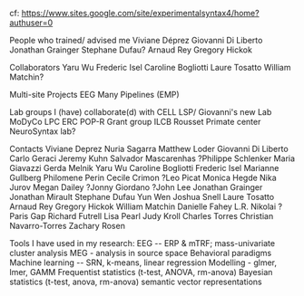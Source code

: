 cf: https://www.sites.google.com/site/experimentalsyntax4/home?authuser=0

People who trained/ advised me
Viviane Déprez
Giovanni Di Liberto
Jonathan Grainger
Stephane Dufau?
Arnaud Rey
Gregory Hickok

Collaborators
Yaru Wu
Frederic Isel
Caroline Bogliotti
Laure Tosatto
William Matchin?

Multi-site Projects
EEG Many Pipelines (EMP)

Lab groups I (have) collaborate(d) with
CELL
LSP/ Giovanni's new Lab
MoDyCo
LPC
ERC POP-R Grant group
ILCB
Rousset Primate center
NeuroSyntax lab?

Contacts
Viviane Deprez
Nuria Sagarra
Matthew Loder
Giovanni Di Liberto
Carlo Geraci
Jeremy Kuhn
Salvador Mascarenhas
?Philippe Schlenker
Maria Giavazzi
Gerda Melnik
Yaru Wu
Caroline Bogliotti
Frederic Isel
Marianne Gullberg
Philomene Perin
Cecile Crimon
?Leo Picat
Monica Hegde
Nika Jurov
Megan Dailey
?Jonny Giordano
?John Lee
Jonathan Grainger
Jonathan Mirault
Stephane Dufau
Yun Wen
Joshua Snell
Laure Tosatto
Arnaud Rey
Gregory Hickok
William Matchin
Danielle Fahey
L.R. Nikolai
?Paris Gap
Richard Futrell
Lisa Pearl
Judy Kroll
Charles Torres
Christian Navarro-Torres
Zachary Rosen


Tools I have used in my research:
EEG -- ERP & mTRF; mass-univariate cluster analysis
MEG - analysis in source space
Behavioral paradigms
Machine learning -- SRN, k-means, linear regression
Modelling - glmer, lmer, GAMM
Frequentist statistics (t-test, ANOVA, rm-anova)
Bayesian statistics (t-test, anova, rm-anova)
semantic vector representations
